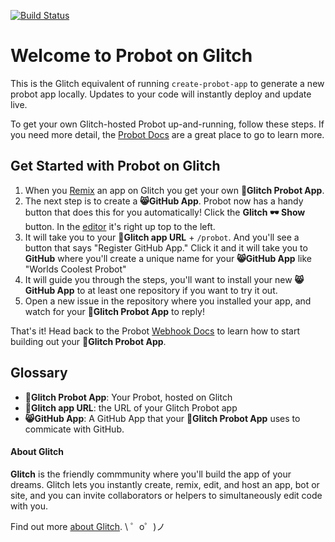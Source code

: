 [![Build Status](https://travis-ci.org/plopcas/is-it-friday.svg?branch=master)](https://travis-ci.org/plopcas/is-it-friday)

Welcome to Probot on Glitch
=========================

This is the Glitch equivalent of running `create-probot-app` to generate a new probot app locally. Updates to your code will instantly deploy and update live.

To get your own Glitch-hosted Probot up-and-running, follow these steps. If you need more detail, the [Probot Docs](https://probot.github.io/docs/development/#configuring-a-github-app) are a great place to go to learn more.

## Get Started with Probot on Glitch
1. When you [Remix](https://glitch.com/help/remix/) an app on Glitch you get your own **🤖Glitch Probot App**. 
2. The next step is to create a **😸GitHub App**. Probot now has a handy button that does this for you automatically! Click the **Glitch 🕶 Show** button. In the [editor](https://glitch.com/edit) it's right up top to the left. 
3. It will take you to your **🐠Glitch app URL** + `/probot`. And you'll see a button that says "Register GitHub App." Click it and it will take you to **GitHub** where you'll create a unique name for your **😸GitHub App** like "Worlds Coolest Probot"
4. It will guide you through the steps, you'll want to install your new **😸GitHub App** to at least one repository if you want to try it out. 
5. Open a new issue in the repository where you installed your app, and watch for your **🤖Glitch Probot App** to reply!

That's it! Head back to the Probot [Webhook Docs](https://probot.github.io/docs/webhooks/) to learn how to start building out your **🤖Glitch Probot App**. 


## Glossary 
- **🤖Glitch Probot App**: Your Probot, hosted on Glitch
- **🐠Glitch app URL**: the URL of your Glitch Probot app
- **😸GitHub App**: A GitHub App that your **🤖Glitch Probot App** uses to commicate with GitHub.
      
#### About Glitch

**Glitch** is the friendly commmunity where you'll build the app of your dreams. Glitch lets you instantly create, remix, edit, and host an app, bot or site, and you can invite collaborators or helpers to simultaneously edit code with you.

Find out more [about Glitch](https://glitch.com/about).
\ ゜o゜)ノ
